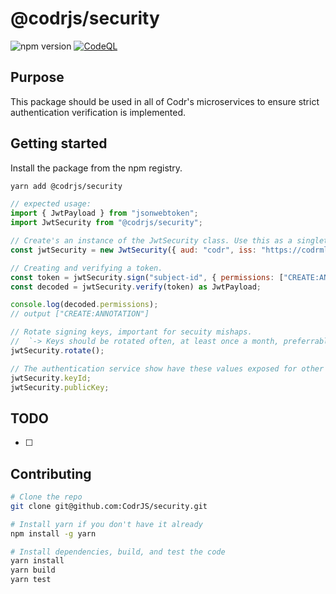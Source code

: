 # @codrjs/security

![npm version](https://img.shields.io/npm/v/@codrjs/security)
[![CodeQL](https://github.com/CodrJS/security/actions/workflows/codeql.yml/badge.svg?branch=main)](https://github.com/CodrJS/security/actions/workflows/codeql.yml)

## Purpose

This package should be used in all of Codr's microservices to ensure strict authentication verification is implemented.

## Getting started

Install the package from the npm registry.

```bash
yarn add @codrjs/security
```

```js
// expected usage:
import { JwtPayload } from "jsonwebtoken";
import JwtSecurity from "@codrjs/security";

// Create's an instance of the JwtSecurity class. Use this as a singleton.
const jwtSecurity = new JwtSecurity({ aud: "codr", iss: "https://codrml.com" });

// Creating and verifying a token.
const token = jwtSecurity.sign("subject-id", { permissions: ["CREATE:ANNOTATION"] });
const decoded = jwtSecurity.verify(token) as JwtPayload;

console.log(decoded.permissions);
// output ["CREATE:ANNOTATION"]

// Rotate signing keys, important for secuity mishaps.
//  `-> Keys should be rotated often, at least once a month, preferrably at least once a week.
jwtSecurity.rotate();

// The authentication service show have these values exposed for other services to verify signed tokens.
jwtSecurity.keyId;
jwtSecurity.publicKey;
```

## TODO

- [ ]

## Contributing

```bash
# Clone the repo
git clone git@github.com:CodrJS/security.git

# Install yarn if you don't have it already
npm install -g yarn

# Install dependencies, build, and test the code
yarn install
yarn build
yarn test
```
